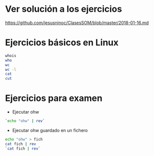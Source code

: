 # Ver solución a los ejercicios
https://github.com/jesusninoc/ClasesSOM/blob/master/2018-01-16.md

# Ejercicios básicos en Linux
```Bash
whois
who
wc
wc -l
cat
cut
```

# Ejercicios para examen

- Ejecutar ohw
```bash
`echo "ohw" | rev`
```
- Ejecutar ohw guardado en un fichero
```bash
echo "ohw" > fich
cat fich | rev
`cat fich | rev`
````

